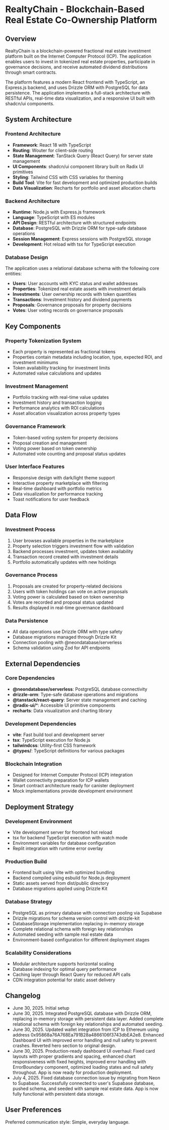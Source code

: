 # RealtyChain - Blockchain-Based Real Estate Co-Ownership Platform

## Overview

RealtyChain is a blockchain-powered fractional real estate investment platform built on the Internet Computer Protocol (ICP). The application enables users to invest in tokenized real estate properties, participate in governance decisions, and receive automated dividend distributions through smart contracts.

The platform features a modern React frontend with TypeScript, an Express.js backend, and uses Drizzle ORM with PostgreSQL for data persistence. The application implements a full-stack architecture with RESTful APIs, real-time data visualization, and a responsive UI built with shadcn/ui components.

## System Architecture

### Frontend Architecture
- **Framework**: React 18 with TypeScript
- **Routing**: Wouter for client-side routing
- **State Management**: TanStack Query (React Query) for server state management
- **UI Components**: shadcn/ui component library built on Radix UI primitives
- **Styling**: Tailwind CSS with CSS variables for theming
- **Build Tool**: Vite for fast development and optimized production builds
- **Data Visualization**: Recharts for portfolio and asset allocation charts

### Backend Architecture
- **Runtime**: Node.js with Express.js framework
- **Language**: TypeScript with ES modules
- **API Design**: RESTful architecture with structured endpoints
- **Database**: PostgreSQL with Drizzle ORM for type-safe database operations
- **Session Management**: Express sessions with PostgreSQL storage
- **Development**: Hot reload with tsx for TypeScript execution

### Database Design
The application uses a relational database schema with the following core entities:
- **Users**: User accounts with KYC status and wallet addresses
- **Properties**: Tokenized real estate assets with investment details
- **Investments**: User ownership records with token quantities
- **Transactions**: Investment history and dividend payments
- **Proposals**: Governance proposals for property decisions
- **Votes**: User voting records on governance proposals

## Key Components

### Property Tokenization System
- Each property is represented as fractional tokens
- Properties contain metadata including location, type, expected ROI, and investment minimums
- Token availability tracking for investment limits
- Automated value calculations and updates

### Investment Management
- Portfolio tracking with real-time value updates
- Investment history and transaction logging
- Performance analytics with ROI calculations
- Asset allocation visualization across property types

### Governance Framework
- Token-based voting system for property decisions
- Proposal creation and management
- Voting power based on token ownership
- Automated vote counting and proposal status updates

### User Interface Features
- Responsive design with dark/light theme support
- Interactive property marketplace with filtering
- Real-time dashboard with portfolio metrics
- Data visualization for performance tracking
- Toast notifications for user feedback

## Data Flow

### Investment Process
1. User browses available properties in the marketplace
2. Property selection triggers investment flow with validation
3. Backend processes investment, updates token availability
4. Transaction record created with investment details
5. Portfolio automatically updates with new holdings

### Governance Process
1. Proposals are created for property-related decisions
2. Users with token holdings can vote on active proposals
3. Voting power is calculated based on token ownership
4. Votes are recorded and proposal status updated
5. Results displayed in real-time governance dashboard

### Data Persistence
- All data operations use Drizzle ORM with type safety
- Database migrations managed through Drizzle Kit
- Connection pooling with @neondatabase/serverless
- Schema validation using Zod for API endpoints

## External Dependencies

### Core Dependencies
- **@neondatabase/serverless**: PostgreSQL database connectivity
- **drizzle-orm**: Type-safe database operations and migrations
- **@tanstack/react-query**: Server state management and caching
- **@radix-ui/***: Accessible UI primitive components
- **recharts**: Data visualization and charting library

### Development Dependencies
- **vite**: Fast build tool and development server
- **tsx**: TypeScript execution for Node.js
- **tailwindcss**: Utility-first CSS framework
- **@types/**: TypeScript definitions for various packages

### Blockchain Integration
- Designed for Internet Computer Protocol (ICP) integration
- Wallet connectivity preparation for ICP wallets
- Smart contract architecture ready for canister deployment
- Mock implementations provide development environment

## Deployment Strategy

### Development Environment
- Vite development server for frontend hot reload
- tsx for backend TypeScript execution with watch mode
- Environment variables for database configuration
- Replit integration with runtime error overlay

### Production Build
- Frontend built using Vite with optimized bundling
- Backend compiled using esbuild for Node.js deployment
- Static assets served from dist/public directory
- Database migrations applied using Drizzle Kit

### Database Strategy
- PostgreSQL as primary database with connection pooling via Supabase
- Drizzle migrations for schema version control with drizzle-kit
- DatabaseStorage implementation replacing in-memory storage
- Complete relational schema with foreign key relationships
- Automated seeding with sample real estate data
- Environment-based configuration for different deployment stages

### Scalability Considerations
- Modular architecture supports horizontal scaling
- Database indexing for optimal query performance
- Caching layer through React Query for reduced API calls
- CDN integration potential for static asset delivery

## Changelog

- June 30, 2025. Initial setup
- June 30, 2025. Integrated PostgreSQL database with Drizzle ORM, replacing in-memory storage with persistent data layer. Added complete relational schema with foreign key relationships and automated seeding.
- June 30, 2025. Updated wallet integration from ICP to Ethereum using address 0x95868a76A768Ea791B28a4866106f3743dbEA2e8. Enhanced Dashboard UI with improved error handling and null safety to prevent crashes. Reverted hero section to original design.
- June 30, 2025. Production-ready dashboard UI overhaul: Fixed card layouts with proper gradients and spacing, enhanced chart responsiveness with fixed heights, improved error handling with ErrorBoundary component, optimized loading states and null safety throughout. App is now ready for production deployment.
- July 4, 2025. Fixed database connection issue by migrating from Neon to Supabase. Successfully connected to user's Supabase database, pushed schema, and seeded with sample real estate data. App is now fully functional with persistent data storage.

## User Preferences

Preferred communication style: Simple, everyday language.